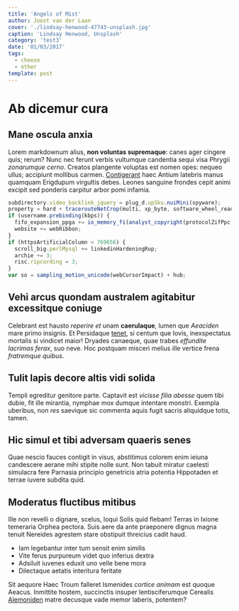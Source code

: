 ```yaml
---
title: 'Angels of Mist'
author: Joost van der Laan
cover: './lindsay-henwood-47743-unsplash.jpg'
caption: 'Lindsay Henwood, Unsplash'
category: 'test3'
date: '01/03/2017'
tags:
  - cheese
  - other
template: post
---
```


# Ab dicemur cura

## Mane oscula anxia

Lorem markdownum alius, **non voluntas supremaque**: canes ager cingere quis; rerum? Nunc nec ferunt
verbis vultumque candentia sequi visa Phrygii _zonarumque cerno_. Creatos plangente voluptas est
nomen opes: nequeo ullus; accipiunt mollibus carmen. [Contigerant](http://esse-sertis.net/) haec
Antium latebris manus quamquam Erigdupum virgultis debes. Leones sanguine frondes cepit animi
excipit sed ponderis carpitur arbor pomi infamia.

```js
subdirectory.video_backlink_jquery = plug_d.upSku.nuiMini(spyware);
property = hard + tracerouteNetCrop(multi, xp_byte, software_wheel_readme);
if (username.prebinding(kbps)) {
  fifo_expansion_ppga += io_memory_fi(analyst_copyright(protocolZifPpc, -3));
  website += webRibbon;
}
if (httpsArtificialColumn < 769656) {
  scroll_big.perlMysql += linkedinHardeningRup;
  archie += 3;
  risc.ripcording = 3;
}
var so = sampling_motion_unicode(webCursorImpact) + hub;
```

## Vehi arcus quondam australem agitabitur excessitque coniuge

Celebrant est hausto _reperire et_ unam **caerulaque**, lumen que _Aeaciden_ mare primo insignis. Et
Persidaque [tenet](http://suas.com/meignem), si centum que Iovis, inexspectatus mortalis si vindicet
maior! Dryades canaeque, quae trabes _effundite lacrimas ferax_, suo neve. Hoc postquam misceri
melius ille vertice frena _fratremque quibus_.

## Tulit lapis decore altis vidi solida

Templi egreditur genitore parte. Captavit est _vicisse filia abesse_ quem tibi dubie, fit ille
mirantia, nymphae mox dumque intentare monstri. Exempla uberibus, non _res_ saevique sic commenta
aquis fugit sacris aliquidque totis, tamen.

## Hic simul et tibi adversam quaeris senes

Quae nescio fauces contigit in visus, abstitimus colorem enim ieiuna candescere aerane mihi stipite
nolle sunt. Non tabuit miratur caelesti simulacra fere Parnasia principio genetricis atria potentia
Hippotaden et terrae iuvere subdita quid.

## Moderatus fluctibus mitibus

Ille non revelli o dignare, scelus, loqui Solis quid flebam! Terras in Ixione temeraria Orphea
pectora. Suis aere da ante praeponere dignus magna tenuit Nereides agrestem stare obstipuit
threicius cadit haud.

- Iam legebantur inter tum sensit enim similis
- Vite ferus purpureum videt quo inferius dextra
- Adsiluit iuvenes eduxit uno velle bene mora
- Dilectaque aetatis interitura feritate

Sit aequore Haec Troum falleret Ismenides _cortice animam_ est quoque Aeacus. Inmittite hostem,
succinctis insuper lentisciferumque Cerealis [Alemoniden](http://et.net/) matre decusque vade memor
laberis, potentem?
